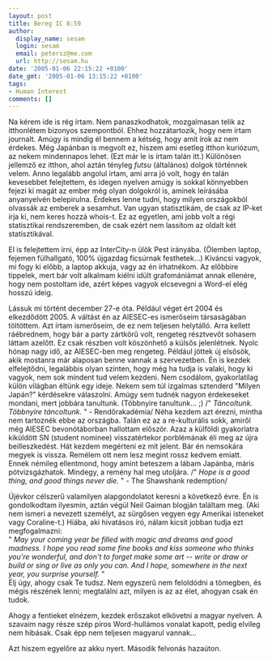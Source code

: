 ```yaml
---
layout: post
title: Bereg IC 8:59
author:
  display_name: sesam
  login: sesam
  email: petersz@me.com
  url: http://sesam.hu
date: '2005-01-06 22:15:22 +0100'
date_gmt: '2005-01-06 13:15:22 +0100'
tags:
- Human Interest
comments: []
---
```


Na kérem ide is rég írtam. Nem panaszkodhatok, mozgalmasan telik az itthonlétem bizonyos szempontból. Ehhez hozzátartozik, hogy nem írtam journalt. Amúgy is mindig él bennem a kétség, hogy amit írok az nem érdekes. Még Japánban is megvolt ez, hiszem ami esetleg itthon kuriózum, az nekem mindennapos lehet. (Ezt már le is írtam talán itt.) Különösen jellemző ez itthon, ahol aztán tényleg _futsu_ (általános) dolgok történnek velem. Anno legalább angolul írtam, ami arra jó volt, hogy én talán kevesebbet felejtettem, és idegen nyelven amúgy is sokkal könnyebben fejezi ki magát az ember még olyan dolgokról is, aminek leírásába anyanyelvén belepirulna. Érdekes lenne tudni, hogy milyen országokból olvassák az emberek a sesamhut. Van ugyan statisztikám, de csak az IP-ket írja ki, nem keres hozzá whois-t. Ez az egyetlen, ami jobb volt a régi statisztikai rendszeremben, de csak ezért nem lassítom az oldalt két statisztikával.

El is felejtettem írni, épp az InterCity-n ülök Pest irányába. (Ölemben laptop, fejemen fülhallgató, 100% újgazdag ficsúrnak festhetek…) Kíváncsi vagyok, mi fogy ki előbb, a laptop akkuja, vagy az én írhatnékom. Az előbbire tippelek, mert bár volt alkalmam kiélni idült grafomániámat annak ellenére, hogy nem postoltam ide, azért képes vagyok elcsevegni a Word-el elég hosszú ideig.

Lássuk mi történt december 27-e óta. Például véget ért 2004 és elkezdődött 2005. A váltást én az AIESEC-es ismerőseim társaságában töltöttem. Azt írtam ismerőseim, de ez nem teljesen helytálló. Arra kellett ráébrednem, hogy bár a party zártkörű volt, rengeteg résztvevőt sohasem láttam azelőtt. Ez csak részben volt köszönhető a külsős jelenlétnek. Nyolc hónap nagy idő, az AIESEC-ben meg rengeteg. Például jöttek új elsősök, akik mostanra már alaposan benne vannak a szervezetben. Én is kezdek elfelejtődni, legalábbis olyan szinten, hogy még ha tudja is valaki, hogy ki vagyok, nem sok mindent tud velem kezdeni. Nem csodálom, gyakorlatilag külön világban éltünk egy ideje. Nekem sem túl izgalmas sztenderd "Milyen Japán?" kérdésekre válaszolni. Amúgy sem tudnék nagyon érdekeseket mondani, mert jobbára tanultunk. (Többnyire tanultunk... ;) /" _Táncoltunk. Többnyire táncoltunk._ " - Rendőrakadémia/ Néha kezdem azt érezni, mintha nem tartoznék ebbe az országba. Talán ez az a re-kulturális sokk, amiről még AIESEC bevonótáborban hallottam először. Azaz a külföldi gyakorlatra kiküldött SN (student nominee) visszatértekor porblémának éli meg az újra beilleszkedést. Hát kezdem megérteni ez mit jelent. Bár én nemsokára megyek is vissza. Remélem ott nem lesz megint rossz kedvem emiatt. Ennek némileg ellentmond, hogy amint beteszem a lábam Japánba, máris pótvizsgázhatok. Mindegy, a remény hal meg utoljára. /" _Hope is a good thing, and good things never die._ " - The Shawshank redemption/

Újévkor célszerű valamilyen alapgondolatot keresni a következő évre. Én is gondolkodtam ilyesmin, aztán végül Neil Gaiman blogján találtam meg. (Aki nem ismeri a nevezett személyt, az sürgősen vegyen egy Amerikai isteneket vagy Coraline-t.) Hiába, aki hivatásos író, nálam kicsit jobban tudja ezt megfogalmazni:  
" _May your coming year be filled with magic and dreams and good madness. I hope you read some fine books and kiss someone who thinks you're wonderful, and don't to forget make some art -- write or draw or build or sing or live as only you can. And I hope, somewhere in the next year, you surprise yourself._ "  
Élj úgy, ahogy csak Te tudsz. Nem egyszerű nem feloldódni a tömegben, és mégis részének lenni; megtalálni azt, milyen is az az élet, ahogyan csak én tudok.

Ahogy a fentieket elnézem, kezdek erőszakot elkövetni a magyar nyelven. A szavaim nagy része szép piros Word-hullámos vonalat kapott, pedig elvileg nem hibásak. Csak épp nem teljesen magyarul vannak...

Azt hiszem egyelőre az akku nyert. Második felvonás hazaúton.
